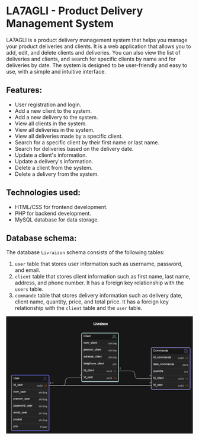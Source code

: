 # LA7AGLI - Product Delivery Management System
LA7AGLI is a product delivery management system that helps you manage your product deliveries and clients. It is a web application that allows you to add, edit, and delete clients and deliveries. You can also view the list of deliveries and clients, and search for specific clients by name and for deliveries by date. The system is designed to be user-friendly and easy to use, with a simple and intuitive interface.

## Features:
- User registration and login.
- Add a new client to the system.
- Add a new delivery to the system.
- View all clients in the system.
- View all deliveries in the system.
- View all deliveries made by a specific client.
- Search for a specific client by their first name or last name.
- Search for deliveries based on the delivery date.
- Update a client's information.
- Update a delivery's information.
- Delete a client from the system.
- Delete a delivery from the system.

## Technologies used:
- HTML/CSS for frontend development.
- PHP for backend development.
- MySQL database for data storage.

## Database schema:
The database `Livraison` schema consists of the following tables:
1. `user` table that stores user information such as username, password, and email.
2. `client` table that stores client information such as first name, last name, address, and phone number. It has a foreign key relationship with the `users` table.
3. `commande` table that stores delivery information such as delivery date, client name, quantity, price, and total price. It has a foreign key relationship with the `client` table and the `user` table.

![Database Entity Diagram](./assets/bd-entity-diagram.png)

